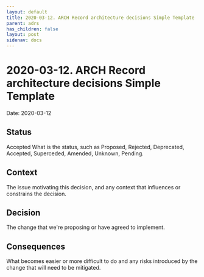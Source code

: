 ```yaml
---
layout: default
title: 2020-03-12. ARCH Record architecture decisions Simple Template
parent: adrs
has_children: false
layout: post
sidenav: docs
---
```


# 2020-03-12. ARCH Record architecture decisions Simple Template

Date: 2020-03-12

## Status

Accepted
What is the status, such as Proposed, Rejected, Deprecated, Accepted, Superceded, Amended, Unknown, Pending.

## Context

The issue motivating this decision, and any context that influences or constrains the decision.

## Decision

The change that we're proposing or have agreed to implement.

## Consequences

What becomes easier or more difficult to do and any risks introduced by the change that will need to be mitigated.

